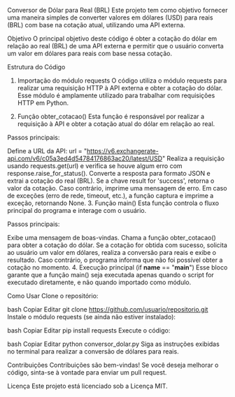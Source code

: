 Conversor de Dólar para Real (BRL)
Este projeto tem como objetivo fornecer uma maneira simples de converter valores em dólares (USD) para reais (BRL) com base na cotação atual, utilizando uma API externa.

Objetivo
O principal objetivo deste código é obter a cotação do dólar em relação ao real (BRL) de uma API externa e permitir que o usuário converta um valor em dólares para reais com base nessa cotação.

Estrutura do Código
1. Importação do módulo requests
O código utiliza o módulo requests para realizar uma requisição HTTP à API externa e obter a cotação do dólar. Esse módulo é amplamente utilizado para trabalhar com requisições HTTP em Python.

2. Função obter_cotacao()
Esta função é responsável por realizar a requisição à API e obter a cotação atual do dólar em relação ao real.

Passos principais:

Define a URL da API:
url = "https://v6.exchangerate-api.com/v6/c05a3ed4d54784176863ac20/latest/USD"
Realiza a requisição usando requests.get(url) e verifica se houve algum erro com response.raise_for_status().
Converte a resposta para formato JSON e extrai a cotação do real (BRL).
Se a chave result for 'success', retorna o valor da cotação. Caso contrário, imprime uma mensagem de erro.
Em caso de exceções (erro de rede, timeout, etc.), a função captura e imprime a exceção, retornando None.
3. Função main()
Esta função controla o fluxo principal do programa e interage com o usuário.

Passos principais:

Exibe uma mensagem de boas-vindas.
Chama a função obter_cotacao() para obter a cotação do dólar.
Se a cotação for obtida com sucesso, solicita ao usuário um valor em dólares, realiza a conversão para reais e exibe o resultado.
Caso contrário, o programa informa que não foi possível obter a cotação no momento.
4. Execução principal (if __name__ == "__main__")
Esse bloco garante que a função main() seja executada apenas quando o script for executado diretamente, e não quando importado como módulo.

Como Usar
Clone o repositório:

bash
Copiar
Editar
git clone https://github.com/usuario/repositorio.git
Instale o módulo requests (se ainda não estiver instalado):

bash
Copiar
Editar
pip install requests
Execute o código:

bash
Copiar
Editar
python conversor_dolar.py
Siga as instruções exibidas no terminal para realizar a conversão de dólares para reais.

Contribuições
Contribuições são bem-vindas! Se você deseja melhorar o código, sinta-se à vontade para enviar um pull request.

Licença
Este projeto está licenciado sob a Licença MIT.
